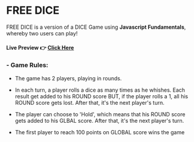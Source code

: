 # FREE DICE

FREE DICE is a version of a DICE Game using **Javascript Fundamentals**, whereby two users can play!

#### Live Preview 👉 [Click Here](https://freedice.vercel.app/)

### - Game Rules:
- The game has 2 players, playing in rounds.

- In each turn, a player rolls a dice as many times as he whishes. Each result get added to his ROUND score
BUT, if the player rolls a 1, all his ROUND score gets lost. After that, it's the next player's turn.

- The player can choose to 'Hold', which means that his ROUND score gets added to his GLBAL score. After that, it's the next player's turn.

- The first player to reach 100 points on GLOBAL score wins the game

